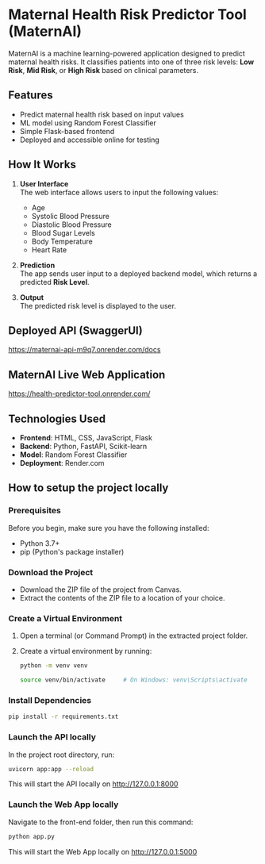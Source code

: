 # Maternal Health Risk Predictor Tool (MaternAI)

MaternAI is a machine learning-powered application designed to predict maternal health risks. It classifies patients into one of three risk levels: **Low Risk**, **Mid Risk**, or **High Risk** based on clinical parameters.

## Features
- Predict maternal health risk based on input values
- ML model using Random Forest Classifier
- Simple Flask-based frontend
- Deployed and accessible online for testing

## How It Works
1. **User Interface**  
   The web interface allows users to input the following values:
   - Age
   - Systolic Blood Pressure
   - Diastolic Blood Pressure
   - Blood Sugar Levels
   - Body Temperature
   - Heart Rate
    
2. **Prediction**  
   The app sends user input to a deployed backend model, which returns a predicted **Risk Level**.

3. **Output**  
   The predicted risk level is displayed to the user.

## Deployed API (SwaggerUI)
https://maternai-api-m9q7.onrender.com/docs

## MaternAI Live Web Application
https://health-predictor-tool.onrender.com/

## Technologies Used
- **Frontend**: HTML, CSS, JavaScript, Flask
- **Backend**: Python, FastAPI, Scikit-learn
- **Model**: Random Forest Classifier
- **Deployment**: Render.com

## How to setup the project locally
### Prerequisites
Before you begin, make sure you have the following installed:

- Python 3.7+
- pip (Python's package installer)

### Download the Project
- Download the ZIP file of the project from Canvas.
- Extract the contents of the ZIP file to a location of your choice.

### Create a Virtual Environment
1. Open a terminal (or Command Prompt) in the extracted project folder.
2. Create a virtual environment by running:

   ```bash
   python -m venv venv

   source venv/bin/activate     # On Windows: venv\Scripts\activate

### Install Dependencies
```bash
pip install -r requirements.txt

```
### Launch the API locally
In the project root directory, run:
```bash
uvicorn app:app --reload
```
This will start the API locally on http://127.0.0.1:8000

### Launch the Web App locally
Navigate to the front-end folder, then run this command:
```bash
python app.py
```
This will start the Web App locally on http://127.0.0.1:5000

